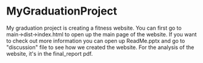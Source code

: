 # MyGraduationProject
 My graduation project is creating a fitness website.
 You can first go to main->dist->index.html to open up the main page of the website.
 If you want to check out more information you can open up ReadMe.pptx and go to "discussion" file to see how we created the website.
 For the analysis of the website, it's in the final_report pdf.
